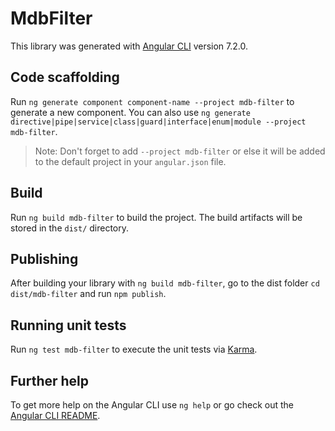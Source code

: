 # MdbFilter

This library was generated with [Angular CLI](https://github.com/angular/angular-cli) version 7.2.0.

## Code scaffolding

Run `ng generate component component-name --project mdb-filter` to generate a new component. You can also use `ng generate directive|pipe|service|class|guard|interface|enum|module --project mdb-filter`.
> Note: Don't forget to add `--project mdb-filter` or else it will be added to the default project in your `angular.json` file. 

## Build

Run `ng build mdb-filter` to build the project. The build artifacts will be stored in the `dist/` directory.

## Publishing

After building your library with `ng build mdb-filter`, go to the dist folder `cd dist/mdb-filter` and run `npm publish`.

## Running unit tests

Run `ng test mdb-filter` to execute the unit tests via [Karma](https://karma-runner.github.io).

## Further help

To get more help on the Angular CLI use `ng help` or go check out the [Angular CLI README](https://github.com/angular/angular-cli/blob/master/README.md).
